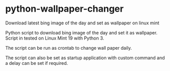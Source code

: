 # python-wallpaper-changer

Download latest bing image of the day and set as wallpaper on linux mint 

Python script to download bing image of the day and set it as wallpaper. Script in tested on Linux Mint 19 with Python 3.

The script can be run as crontab to change wall paper daily. 

The script can also be set as startup application with custom command and a delay can be set if required.
